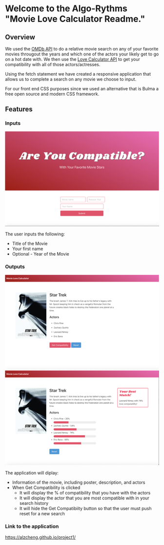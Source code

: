 # Welcome to the Algo-Rythms "Movie Love Calculator Readme."

## Overview

We used the [OMDb API](http://www.omdbapi.com/) to do a relative movie search on any of your favorite movies througout the years and which one of the actors your likely get to go on a hot date with.  We then use the [Love Calculator API](https://rapidapi.com/ajith/api/love-calculator) to get your compatibility with all of those actors/actresses. 

Using the fetch statement we have created a responsive application that allows us to complete a search on any movie we choose to input.  

For our front end CSS purposes since we used an alternative that is Bulma a free open source and modern CSS framework. 

## Features

### Inputs

![Input Screenshot](./images/input.png)

The user inputs the following: 
* Title of the Movie 
* Your first name 
* Optional - Year of the Movie 


### Outputs

![Diplay Screenshot with button](./images/output1.png)
![Diplay Screenshot w/o button](./images/output2.png)

The application will diplay: 
*  Information of the movie, including poster, description, and actors 
*  When Get Compatibility is clicked
    *  It will display the % of compatibility that you have with the actors
    *  It will display the actor that you are most compatible with in your search history 
    *  It will hide the Get Compatibiity button so that the user must push reset for a new search 

### Link to the application 
https://alzcheng.github.io/project1/




